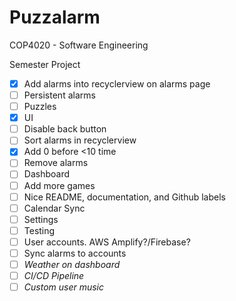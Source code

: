 # Puzzalarm

COP4020 - Software Engineering 

Semester Project

- [X] Add alarms into recyclerview on alarms page
- [ ] Persistent alarms
- [ ] Puzzles
- [X] UI
- [ ] Disable back button
- [ ] Sort alarms in recyclerview
- [X] Add 0 before <10 time
- [ ] Remove alarms
- [ ] Dashboard
- [ ] Add more games
- [ ] Nice README, documentation, and Github labels
- [ ] Calendar Sync
- [ ] Settings
- [ ] Testing
- [ ] User accounts. AWS Amplify?/Firebase?
- [ ] Sync alarms to accounts
- [ ] *Weather on dashboard*
- [ ] *CI/CD Pipeline*
- [ ] *Custom user music*
